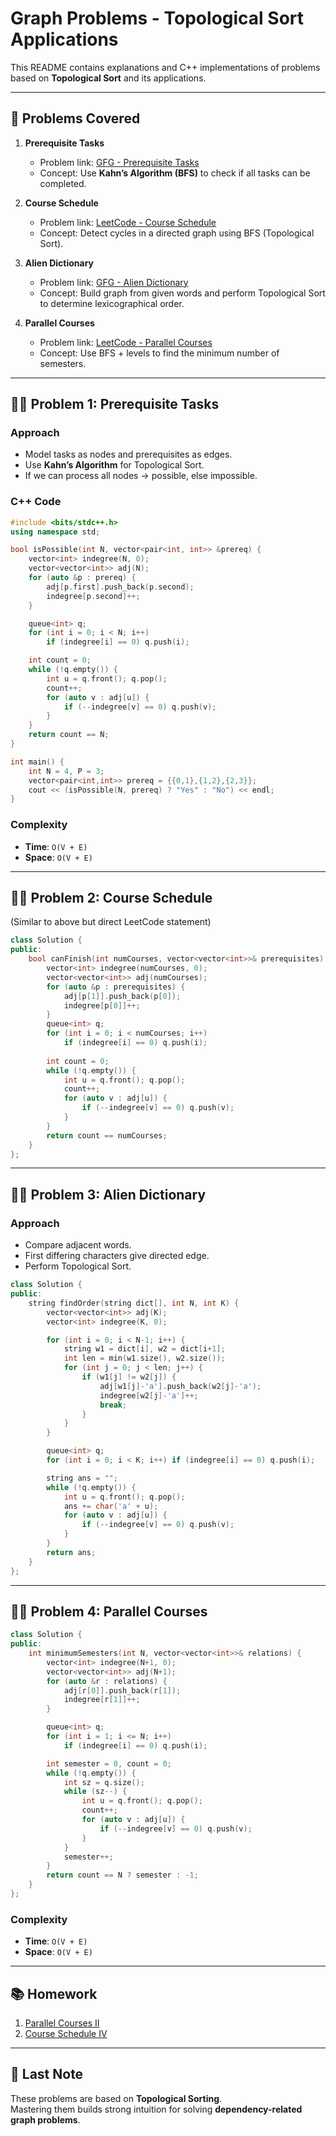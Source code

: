 # Graph Problems - Topological Sort Applications

This README contains explanations and C++ implementations of problems based on **Topological Sort** and its applications.

---

## 📌 Problems Covered

1. **Prerequisite Tasks**  
   - Problem link: [GFG - Prerequisite Tasks](https://practice.geeksforgeeks.org/problems/prerequisite-tasks/1)  
   - Concept: Use **Kahn’s Algorithm (BFS)** to check if all tasks can be completed.

2. **Course Schedule**  
   - Problem link: [LeetCode - Course Schedule](https://leetcode.com/problems/course-schedule/)  
   - Concept: Detect cycles in a directed graph using BFS (Topological Sort).

3. **Alien Dictionary**  
   - Problem link: [GFG - Alien Dictionary](https://practice.geeksforgeeks.org/problems/alien-dictionary/1)  
   - Concept: Build graph from given words and perform Topological Sort to determine lexicographical order.

4. **Parallel Courses**  
   - Problem link: [LeetCode - Parallel Courses](https://leetcode.com/problems/parallel-courses/)  
   - Concept: Use BFS + levels to find the minimum number of semesters.

---

## 🧑‍💻 Problem 1: Prerequisite Tasks

### Approach
- Model tasks as nodes and prerequisites as edges.
- Use **Kahn’s Algorithm** for Topological Sort.
- If we can process all nodes → possible, else impossible.

### C++ Code
```cpp
#include <bits/stdc++.h>
using namespace std;

bool isPossible(int N, vector<pair<int, int>> &prereq) {
    vector<int> indegree(N, 0);
    vector<vector<int>> adj(N);
    for (auto &p : prereq) {
        adj[p.first].push_back(p.second);
        indegree[p.second]++;
    }

    queue<int> q;
    for (int i = 0; i < N; i++) 
        if (indegree[i] == 0) q.push(i);

    int count = 0;
    while (!q.empty()) {
        int u = q.front(); q.pop();
        count++;
        for (auto v : adj[u]) {
            if (--indegree[v] == 0) q.push(v);
        }
    }
    return count == N;
}

int main() {
    int N = 4, P = 3;
    vector<pair<int,int>> prereq = {{0,1},{1,2},{2,3}};
    cout << (isPossible(N, prereq) ? "Yes" : "No") << endl;
}
```

### Complexity
- **Time**: `O(V + E)`  
- **Space**: `O(V + E)`  

---

## 🧑‍💻 Problem 2: Course Schedule

(Similar to above but direct LeetCode statement)  

```cpp
class Solution {
public:
    bool canFinish(int numCourses, vector<vector<int>>& prerequisites) {
        vector<int> indegree(numCourses, 0);
        vector<vector<int>> adj(numCourses);
        for (auto &p : prerequisites) {
            adj[p[1]].push_back(p[0]);
            indegree[p[0]]++;
        }
        queue<int> q;
        for (int i = 0; i < numCourses; i++) 
            if (indegree[i] == 0) q.push(i);
        
        int count = 0;
        while (!q.empty()) {
            int u = q.front(); q.pop();
            count++;
            for (auto v : adj[u]) {
                if (--indegree[v] == 0) q.push(v);
            }
        }
        return count == numCourses;
    }
};
```

---

## 🧑‍💻 Problem 3: Alien Dictionary

### Approach
- Compare adjacent words.
- First differing characters give directed edge.
- Perform Topological Sort.

```cpp
class Solution {
public:
    string findOrder(string dict[], int N, int K) {
        vector<vector<int>> adj(K);
        vector<int> indegree(K, 0);

        for (int i = 0; i < N-1; i++) {
            string w1 = dict[i], w2 = dict[i+1];
            int len = min(w1.size(), w2.size());
            for (int j = 0; j < len; j++) {
                if (w1[j] != w2[j]) {
                    adj[w1[j]-'a'].push_back(w2[j]-'a');
                    indegree[w2[j]-'a']++;
                    break;
                }
            }
        }

        queue<int> q;
        for (int i = 0; i < K; i++) if (indegree[i] == 0) q.push(i);

        string ans = "";
        while (!q.empty()) {
            int u = q.front(); q.pop();
            ans += char('a' + u);
            for (auto v : adj[u]) {
                if (--indegree[v] == 0) q.push(v);
            }
        }
        return ans;
    }
};
```

---

## 🧑‍💻 Problem 4: Parallel Courses

```cpp
class Solution {
public:
    int minimumSemesters(int N, vector<vector<int>>& relations) {
        vector<int> indegree(N+1, 0);
        vector<vector<int>> adj(N+1);
        for (auto &r : relations) {
            adj[r[0]].push_back(r[1]);
            indegree[r[1]]++;
        }

        queue<int> q;
        for (int i = 1; i <= N; i++) 
            if (indegree[i] == 0) q.push(i);

        int semester = 0, count = 0;
        while (!q.empty()) {
            int sz = q.size();
            while (sz--) {
                int u = q.front(); q.pop();
                count++;
                for (auto v : adj[u]) {
                    if (--indegree[v] == 0) q.push(v);
                }
            }
            semester++;
        }
        return count == N ? semester : -1;
    }
};
```

### Complexity
- **Time**: `O(V + E)`  
- **Space**: `O(V + E)`  

---

## 📚 Homework
1. [Parallel Courses II](https://leetcode.com/problems/parallel-courses-ii/)  
2. [Course Schedule IV](https://leetcode.com/problems/course-schedule-iv/)  

---

## 📝 Last Note
These problems are based on **Topological Sorting**.  
Mastering them builds strong intuition for solving **dependency-related graph problems**.

